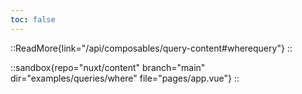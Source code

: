 ```yaml
---
toc: false
---
```


::ReadMore{link="/api/composables/query-content#wherequery"}
::

::sandbox{repo="nuxt/content" branch="main" dir="examples/queries/where" file="pages/app.vue"}
::
